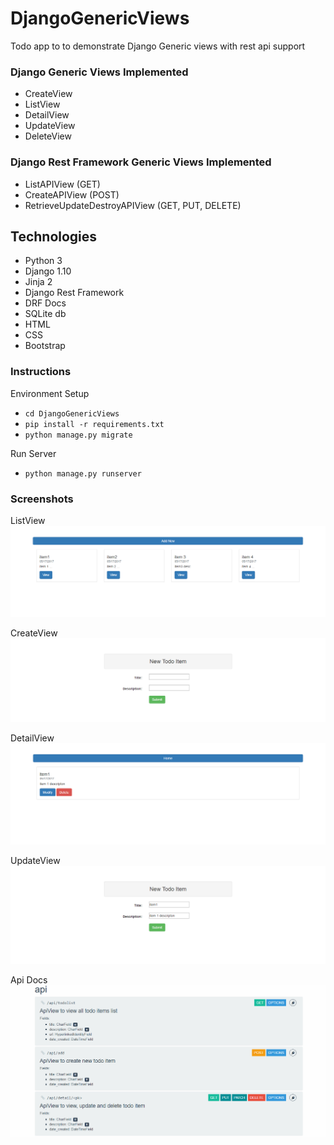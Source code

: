 # DjangoGenericViews
Todo app to to demonstrate Django Generic views with rest api support

### Django Generic Views Implemented
* CreateView
* ListView
* DetailView
* UpdateView
* DeleteView

### Django Rest Framework Generic Views Implemented
* ListAPIView (GET)
* CreateAPIView (POST)
* RetrieveUpdateDestroyAPIView (GET, PUT, DELETE)

## Technologies
* Python 3
* Django 1.10
* Jinja 2
* Django Rest Framework
* DRF Docs
* SQLite db
* HTML
* CSS
* Bootstrap

### Instructions
Environment Setup
* `cd DjangoGenericViews`
* `pip install -r requirements.txt`
* `python manage.py migrate`

Run Server
* `python manage.py runserver`

### Screenshots

ListView
<img src="https://github.com/vaibhavkollipara/DjangoGenericViews/blob/master/screens/listview.PNG?raw=true"/><br/>

CreateView
<img src="https://github.com/vaibhavkollipara/DjangoGenericViews/blob/master/screens/createview.PNG?raw=true"/><br/>

DetailView
<img src="https://github.com/vaibhavkollipara/DjangoGenericViews/blob/master/screens/detailview.PNG?raw=true"/><br/>

UpdateView
<img src="https://github.com/vaibhavkollipara/DjangoGenericViews/blob/master/screens/updateview.PNG?raw=true"/><br/>

Api Docs
<img src="https://github.com/vaibhavkollipara/DjangoGenericViews/blob/master/screens/apidocs.PNG?raw=true"/><br/>
